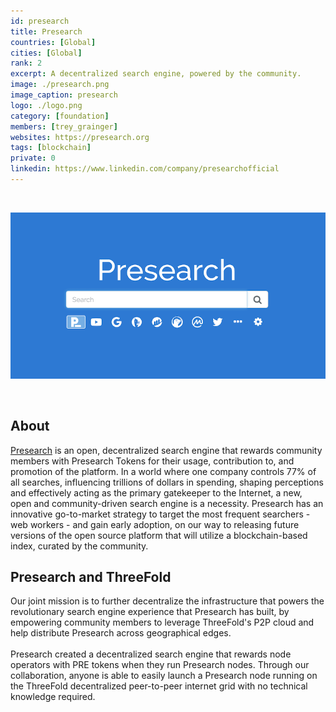 ```yaml
---
id: presearch
title: Presearch
countries: [Global]
cities: [Global]
rank: 2
excerpt: A decentralized search engine, powered by the community.
image: ./presearch.png
image_caption: presearch
logo: ./logo.png
category: [foundation]
members: [trey_grainger]
websites: https://presearch.org
tags: [blockchain]
private: 0
linkedin: https://www.linkedin.com/company/presearchofficial
---
```


<br/>

![presearch](./presearch1.png)

<br/>

## About

[Presearch](https://presearch.org) is an open, decentralized search engine that rewards community members with Presearch Tokens for their usage, contribution to, and promotion of the platform. In a world where one company controls 77% of all searches, influencing trillions of dollars in spending, shaping perceptions and effectively acting as the primary gatekeeper to the Internet, a new, open and community-driven search engine is a necessity. Presearch has an innovative go-to-market strategy to target the most frequent searchers - web workers - and gain early adoption, on our way to releasing future versions of the open source platform that will utilize a blockchain-based index, curated by the community.

## Presearch and ThreeFold

Our joint mission is to further decentralize the infrastructure that powers the revolutionary search engine experience that Presearch has built, by empowering community members to leverage ThreeFold's P2P cloud and help distribute Presearch across geographical edges.
<br/>
<br/>
Presearch created a decentralized search engine that rewards node operators with PRE tokens when they run Presearch nodes. Through our collaboration, anyone is able to easily launch a Presearch node running on the ThreeFold decentralized peer-to-peer internet grid with no technical knowledge required. 